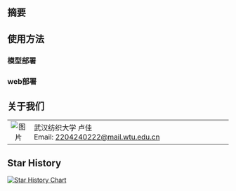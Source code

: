 ## 摘要

## 使用方法

### 模型部署

### web部署

## 关于我们

<table>
  <tr>
    <td style="width: 10%; text-align: center;">
      <img src="https://github.com/liilljiy.png" style="max-width: 100%; height: auto;" alt="图片">
    </td>
    <td style="vertical-align: middle; padding-left: 10px;">
      武汉纺织大学 卢佳<br>
      Email: <a href="mailto:2204240222@mail.wtu.edu.cn">2204240222@mail.wtu.edu.cn</a>
    </td>
  </tr>
</table>


## Star History

[![Star History Chart](https://api.star-history.com/svg?repos=XIAOLingQ/AUG&type=Date)](https://star-history.com/#XIAOLingQ/AUG&Date)
